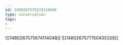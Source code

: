 ```yaml
---
id: 1480267575674114048
type: conversation
tags:
- 
---
```

![[1480267575674114048]]
![[1480267577150435328]]

